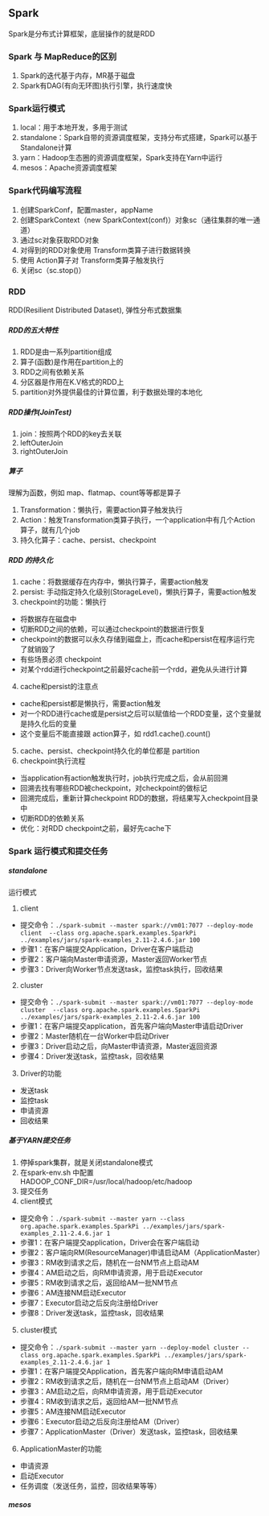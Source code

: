 ## Spark
Spark是分布式计算框架，底层操作的就是RDD

### Spark 与 MapReduce的区别
1. Spark的迭代基于内存，MR基于磁盘
2. Spark有DAG(有向无环图)执行引擎，执行速度快

### Spark运行模式
1. local：用于本地开发，多用于测试
2. standalone：Spark自带的资源调度框架，支持分布式搭建，Spark可以基于Standalone计算
3. yarn：Hadoop生态圈的资源调度框架，Spark支持在Yarn中运行
4. mesos：Apache资源调度框架

### Spark代码编写流程
1. 创建SparkConf，配置master，appName
2. 创建SparkContext（new SparkContext(conf)）对象sc（通往集群的唯一通道）
3. 通过sc对象获取RDD对象
4. 对得到的RDD对象使用 Transform类算子进行数据转换
5. 使用 Action算子对 Transform类算子触发执行
6. 关闭sc（sc.stop()）

### RDD
RDD(Resilient Distributed Dataset), 弹性分布式数据集
##### RDD的五大特性
1. RDD是由一系列partition组成
2. 算子(函数)是作用在partition上的
3. RDD之间有依赖关系
4. 分区器是作用在K.V格式的RDD上
5. partition对外提供最佳的计算位置，利于数据处理的本地化

##### RDD操作(JoinTest)
1. join：按照两个RDD的key去关联
2. leftOuterJoin
3. rightOuterJoin

##### 算子
理解为函数，例如 map、flatmap、count等等都是算子
1. Transformation：懒执行，需要action算子触发执行
2. Action：触发Transformation类算子执行，一个application中有几个Action算子，就有几个job
3. 持久化算子：cache、persist、checkpoint

##### RDD 的持久化
1. cache：将数据缓存在内存中，懒执行算子，需要action触发
2. persist: 手动指定持久化级别(StorageLevel)，懒执行算子，需要action触发
3. checkpoint的功能：懒执行
  - 将数据存在磁盘中
  - 切断RDD之间的依赖，可以通过checkpoint的数据进行恢复
  - checkpoint的数据可以永久存储到磁盘上，而cache和persist在程序运行完了就销毁了
  - 有些场景必须 checkpoint
  - 对某个rdd进行checkpoint之前最好cache前一个rdd，避免从头进行计算
4. cache和persist的注意点
  - cache和persist都是懒执行，需要action触发
  - 对一个RDD进行cache或是persist之后可以赋值给一个RDD变量，这个变量就是持久化后的变量
  - 这个变量后不能直接跟 action算子，如 rdd1.cache().count()
5. cache、persist、checkpoint持久化的单位都是 partition
6. checkpoint执行流程
  - 当application有action触发执行时，job执行完成之后，会从前回溯
  - 回溯去找有哪些RDD被checkpoint，对checkpoint的做标记
  - 回溯完成后，重新计算checkpoint RDD的数据，将结果写入checkpoint目录中
  - 切断RDD的依赖关系
  - 优化：对RDD checkpoint之前，最好先cache下
  
### Spark 运行模式和提交任务
##### standalone
运行模式
1. client
  - 提交命令：`./spark-submit --master spark://vm01:7077 --deploy-mode client  --class org.apache.spark.examples.SparkPi ../examples/jars/spark-examples_2.11-2.4.6.jar 100`
  - 步骤1：在客户端提交Application，Driver在客户端启动
  - 步骤2：客户端向Master申请资源，Master返回Worker节点
  - 步骤3：Driver向Worker节点发送task，监控task执行，回收结果
2. cluster
  - 提交命令：`./spark-submit --master spark://vm01:7077 --deploy-mode cluster  --class org.apache.spark.examples.SparkPi ../examples/jars/spark-examples_2.11-2.4.6.jar 100`
  - 步骤1：在客户端提交application，首先客户端向Master申请启动Driver
  - 步骤2：Master随机在一台Worker中启动Driver
  - 步骤3：Driver启动之后，向Master申请资源，Master返回资源
  - 步骤4：Driver发送task，监控task，回收结果
3. Driver的功能
  - 发送task
  - 监控task
  - 申请资源
  - 回收结果
   
##### 基于YARN提交任务
1. 停掉spark集群，就是关闭standalone模式
2. 在spark-env.sh 中配置HADOOP_CONF_DIR=/usr/local/hadoop/etc/hadoop
3. 提交任务
4. client模式
  - 提交命令：`./spark-submit --master yarn --class org.apache.spark.examples.SparkPi ../examples/jars/spark-examples_2.11-2.4.6.jar 1`
  - 步骤1：在客户端提交application，Driver会在客户端启动
  - 步骤2：客户端向RM(ResourceManager)申请启动AM（ApplicationMaster）
  - 步骤3：RM收到请求之后，随机在一台NM节点上启动AM
  - 步骤4：AM启动之后，向RM申请资源，用于启动Executor
  - 步骤5：RM收到请求之后，返回给AM一批NM节点
  - 步骤6：AM连接NM启动Executor
  - 步骤7：Executor启动之后反向注册给Driver
  - 步骤8：Driver发送task，监控task，回收结果

5. cluster模式
  - 提交命令：`./spark-submit --master yarn --deploy-model cluster --class org.apache.spark.examples.SparkPi ../examples/jars/spark-examples_2.11-2.4.6.jar 1`
  - 步骤1：在客户端提交Application，首先客户端向RM申请启动AM
  - 步骤2：RM收到请求之后，随机在一台NM节点上启动AM（Driver）
  - 步骤3：AM启动之后，向RM申请资源，用于启动Executor
  - 步骤4：RM收到请求之后，返回给AM一批NM节点
  - 步骤5：AM连接NM启动Executor
  - 步骤6：Executor启动之后反向注册给AM（Driver）
  - 步骤7：ApplicationMaster（Driver）发送task，监控task，回收结果
6. ApplicationMaster的功能
  - 申请资源
  - 启动Executor
  - 任务调度（发送任务，监控，回收结果等等）

##### mesos
